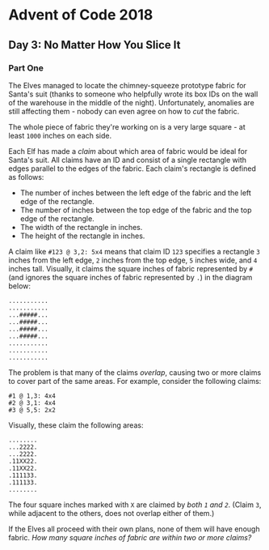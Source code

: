 # Advent of Code 2018

## Day 3: No Matter How You Slice It

### Part One

The Elves managed to locate the chimney-squeeze prototype fabric for Santa's
suit (thanks to someone who helpfully wrote its box IDs on the wall of the
warehouse in the middle of the night).  Unfortunately, anomalies are still
affecting them - nobody can even agree on how to *cut* the fabric.

The whole piece of fabric they're working on is a very large square - at least
`1000` inches on each side.

Each Elf has made a *claim* about which area of fabric would be ideal for Santa's
suit.  All claims have an ID and consist of a single rectangle with edges
parallel to the edges of the fabric.  Each claim's rectangle is defined as
follows:

- The number of inches between the left edge of the fabric and the left edge of
  the rectangle.
- The number of inches between the top edge of the fabric and the top edge of
  the rectangle.
- The width of the rectangle in inches.
- The height of the rectangle in inches.

A claim like `#123 @ 3,2: 5x4` means that claim ID `123` specifies a rectangle
`3` inches from the left edge, `2` inches from the top edge, `5` inches wide,
and `4` inches tall.  Visually, it claims the square inches of fabric
represented by `#` (and ignores the square inches of fabric represented by `.`)
in the diagram below:

```
...........
...........
...#####...
...#####...
...#####...
...#####...
...........
...........
...........
```

The problem is that many of the claims *overlap*, causing two or more claims to
cover part of the same areas.  For example, consider the following claims:

```
#1 @ 1,3: 4x4
#2 @ 3,1: 4x4
#3 @ 5,5: 2x2
```

Visually, these claim the following areas:

```
........
...2222.
...2222.
.11XX22.
.11XX22.
.111133.
.111133.
........
```

The four square inches marked with `X` are claimed by *both `1` and `2`*.
(Claim `3`, while adjacent to the others, does not overlap either of them.)

If the Elves all proceed with their own plans, none of them will have enough
fabric.  *How many square inches of fabric are within two or more claims?*
